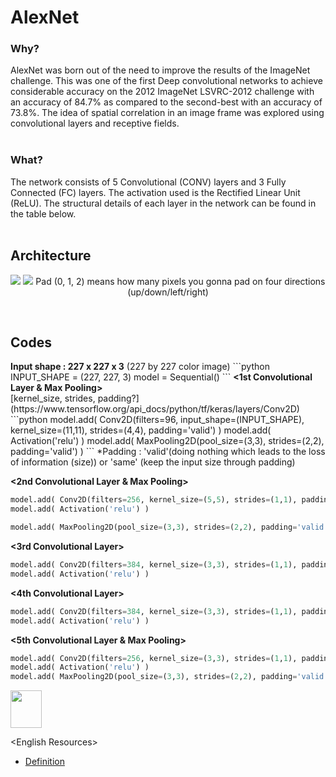 <h1>AlexNet</h1>
<h3>Why?</h3>
AlexNet was born out of the need to improve the results of the ImageNet challenge. This was one of the first Deep convolutional networks to achieve considerable accuracy on the 2012 ImageNet LSVRC-2012 challenge with an accuracy of 84.7% as compared to the second-best with an accuracy of 73.8%. The idea of spatial correlation in an image frame was explored using convolutional layers and receptive fields.
<br><br>

<h3>What?</h3>
The network consists of 5 Convolutional (CONV) layers and 3 Fully Connected (FC) layers. The activation used is the Rectified Linear Unit (ReLU). The structural details of each layer in the network can be found in the table below.
<br><br>

<h2>Architecture</h2>
<p align=center>
<img src="https://miro.medium.com/max/700/1*bD_DMBtKwveuzIkQTwjKQQ.png"> </img>
<img src="https://miro.medium.com/max/700/1*vXBvV_Unz3JAxytc5iSeoQ.png"> </img>
Pad (0, 1, 2) means how many pixels you gonna pad on four directions (up/down/left/right)
</p>
        
<br>
<h2>Codes</h2>
<strong>Input shape : 227 x 227 x 3</strong> (227 by 227 color image)
```python
INPUT_SHAPE = (227, 227, 3)
model = Sequential()
```
<strong>&lt;1st Convolutional Layer & Max Pooling&gt;</strong><br>
[kernel_size, strides, padding?](https://www.tensorflow.org/api_docs/python/tf/keras/layers/Conv2D)
```python
model.add( Conv2D(filters=96, input_shape=(INPUT_SHAPE), kernel_size=(11,11), strides=(4,4), padding='valid') )
model.add( Activation('relu') )
model.add( MaxPooling2D(pool_size=(3,3), strides=(2,2), padding='valid') )
```
*Padding : 'valid'(doing nothing which leads to the loss of information (size)) or 'same' (keep the input size through padding)

<strong>&lt;2nd Convolutional Layer & Max Pooling&gt;</strong>
```python
model.add( Conv2D(filters=256, kernel_size=(5,5), strides=(1,1), padding='same') )
model.add( Activation('relu') )

model.add( MaxPooling2D(pool_size=(3,3), strides=(2,2), padding='valid') )
```
<strong>&lt;3rd Convolutional Layer&gt;</strong>
```python
model.add( Conv2D(filters=384, kernel_size=(3,3), strides=(1,1), padding='same') )
model.add( Activation('relu') )
```
<strong>&lt;4th Convolutional Layer&gt;</strong>
```python
model.add( Conv2D(filters=384, kernel_size=(3,3), strides=(1,1), padding='same') )
model.add( Activation('relu') )
```
<strong>&lt;5th Convolutional Layer & Max Pooling&gt;</strong>
```python
model.add( Conv2D(filters=256, kernel_size=(3,3), strides=(1,1), padding='same') )
model.add( Activation('relu') )
model.add( MaxPooling2D(pool_size=(3,3), strides=(2,2), padding='valid') )
```

<img src="https://i.stack.imgur.com/dtybe.png" style="width:50px;height:60px;"></img>




&lt;English Resources&gt;<br>
<ul>
        <li><a href="https://towardsdatascience.com/the-w3h-of-alexnet-vggnet-resnet-and-inception-7baaaecccc96#_=_">Definition</a></li>
</ul>
